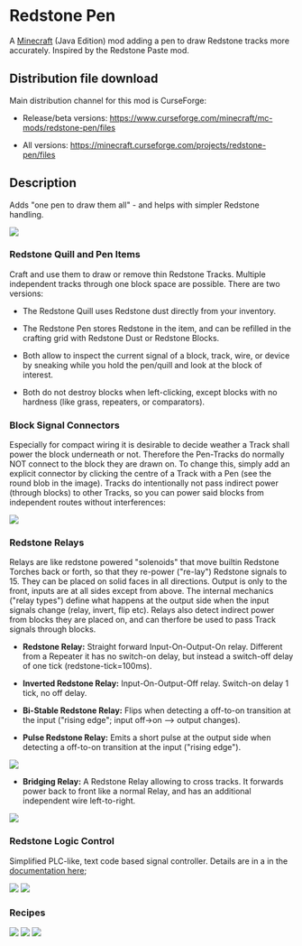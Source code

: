 
# Redstone Pen

A [Minecraft](https://minecraft.net) (Java Edition) mod adding a pen to draw
Redstone tracks more accurately. Inspired by the Redstone Paste mod.

## Distribution file download

Main distribution channel for this mod is CurseForge:

  - Release/beta versions: https://www.curseforge.com/minecraft/mc-mods/redstone-pen/files

  - All versions: https://minecraft.curseforge.com/projects/redstone-pen/files

## Description

Adds "one pen to draw them all" - and helps with simpler Redstone handling.

![](documentation/pentracks.png)

### Redstone Quill and Pen Items

Craft and use them to draw or remove thin Redstone Tracks. Multiple independent tracks through one block
space are possible. There are two versions:

- The Redstone Quill uses Redstone dust directly from your inventory.

- The Redstone Pen stores Redstone in the item, and can be refilled in the crafting grid with Redstone
  Dust or Redstone Blocks.

- Both allow to inspect the current signal of a block, track, wire, or device by sneaking while you hold
  the pen/quill and look at the block of interest.

- Both do not destroy blocks when left-clicking, except blocks with no hardness (like grass, repeaters,
  or comparators).

### Block Signal Connectors

Especially for compact wiring it is desirable to decide weather a Track shall power the block underneath
or not. Therefore the Pen-Tracks do normally NOT connect to the block they are drawn on. To change this,
simply add an explicit connector by clicking the centre of a Track with a Pen (see the round blob in the
image). Tracks do intentionally not pass indirect power (through blocks) to other Tracks, so you can power
said blocks from independent routes without interferences:

![](documentation/rspen-connector.png)

### Redstone Relays

Relays are like redstone powered "solenoids" that move builtin Redstone Torches back or forth, so that they
re-power ("re-lay") Redstone signals to 15. They can be placed on solid faces in all directions. Output is
only to the front, inputs are at all sides except from above. The internal mechanics ("relay types") define
what happens at the output side when the input signals change (relay, invert, flip etc). Relays also detect
indirect power from blocks they are placed on, and can therfore be used to pass Track signals through
blocks.

- **Redstone Relay:** Straight forward Input-On-Output-On relay. Different from a Repeater it has no
  switch-on delay, but instead a switch-off delay of one tick (redstone-tick=100ms).

- **Inverted Redstone Relay:**  Input-On-Output-Off relay. Switch-on delay 1 tick, no off delay.

- **Bi-Stable Redstone Relay:** Flips when detecting a off-to-on transition at the input ("rising edge";
  input off->on --> output changes).

- **Pulse Redstone Relay:** Emits a short pulse at the output side when detecting a off-to-on transition
  at the input ("rising edge").

![](documentation/relays.png)

- **Bridging Relay:** A Redstone Relay allowing to cross tracks. It forwards power back to front like a
  normal Relay, and has an additional independent wire left-to-right.

![](documentation/bridging-relay.png)


### Redstone Logic Control

Simplified PLC-like, text code based signal controller. Details
are in a in the [documentation here](documentation/redstone-logic-control/readme.md);

![](documentation/redstone-logic-control-1.png)
![](documentation/redstone-logic-control-2.png)


### Recipes

![](documentation/rspen-quill-recipe.png)
![](documentation/rspen-penrecipe.png)
![](documentation/relay-recipe1.png)

